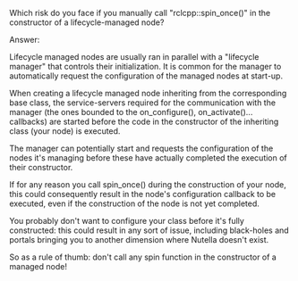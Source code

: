 Which risk do you face if you manually call "rclcpp::spin_once()"
in the constructor of a lifecycle-managed node?

Answer:

Lifecycle managed nodes are usually ran in parallel with a "lifecycle
manager" that controls their initialization. It is common for the
manager to automatically request the configuration of the managed
nodes at start-up.

When creating a lifecycle managed node inheriting from the
corresponding base class, the service-servers required for the
communication with the manager (the ones bounded to the on_configure(),
on_activate()... callbacks) are started before the code in the
constructor of the inheriting class (your node) is executed.

The manager can potentially start and requests the configuration of
the nodes it's managing before these have actually completed the
execution of their constructor.

If for any reason you call spin_once() during the construction of your
node, this could consequently result in the node's configuration
callback to be executed, even if the construction of the node is
not yet completed.

You probably don't want to configure your class before it's fully
constructed: this could result in any sort of issue, including
black-holes and portals bringing you to another dimension where
Nutella doesn't exist.

So as a rule of thumb: don't call any spin function in the constructor
of a managed node!